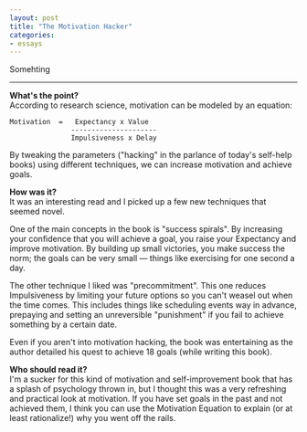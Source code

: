```yaml
---
layout: post
title: "The Motivation Hacker"
categories:
- essays
---
```


Somehting
    
---

**What's the point?**  
According to research science, motivation can be modeled by an equation:

    Motivation  =   Expectancy x Value    
                   ---------------------    
                   Impulsiveness x Delay    

By tweaking the parameters ("hacking" in the parlance of today's self-help books) 
using different techniques, we can increase motivation and achieve goals.

**How was it?**  
It was an interesting read and I picked up a few new techniques that seemed
novel.

One of the main concepts in the book is "success spirals". By increasing
your confidence that you will achieve a goal, you raise your Expectancy and
improve motivation. By building up small victories, you make success the norm;
the goals can be very small &mdash; things like exercising for one second a day.

The other technique I liked was "precommitment". This one reduces Impulsiveness
by limiting your future options so you can't weasel out when the time comes. This
includes things like scheduling events way in advance, prepaying and setting an
unreversible "punishment" if you fail to achieve something by a certain date.

Even if you aren't into motivation hacking, the book was entertaining as the
author detailed his quest to achieve 18 goals (while writing this book).

**Who should read it?**  
I'm a sucker for this kind of motivation and self-improvement book that has a
splash of psychology thrown in, but I thought this was a very refreshing and
practical look at motivation. If you have set goals in the past and not achieved
them, I think you can use the Motivation Equation to explain (or at least 
rationalize!) why you went off the rails.

[link]: http://www.amazon.com/exec/obidos/ASIN/B00C8N4FNK/ref=nosim&tag=bookreview0a1-20